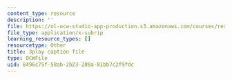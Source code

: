 ```yaml
---
content_type: resource
description: ''
file: https://ol-ocw-studio-app-production.s3.amazonaws.com/courses/res-18-005-highlights-of-calculus-spring-2010/8496c75f58ab2b23288a81bb7c2f9fdc_IDo4uPyqQbQ.srt
file_type: application/x-subrip
learning_resource_types: []
resourcetype: Other
title: 3play caption file
type: OCWFile
uid: 8496c75f-58ab-2b23-288a-81bb7c2f9fdc
---
```

